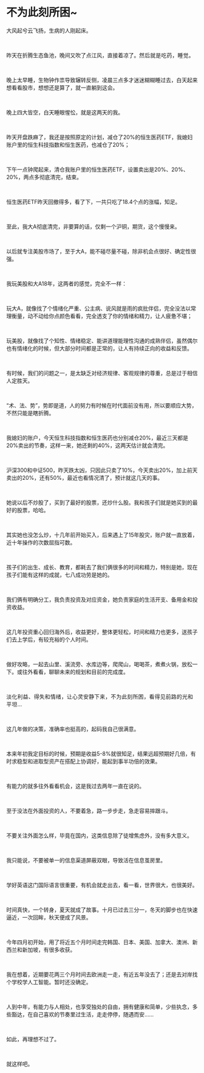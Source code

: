 # 不为此刻所困~

<p style="visibility: visible;">大风起兮云飞扬，生病的人刚起床。</p><p style="visibility: visible;"><br style="visibility: visible;"></p><p style="visibility: visible;">昨天在折腾生态鱼池，晚间又吹了点江风，直接着凉了。<span style="background-color: transparent; letter-spacing: 0.034em; caret-color: var(--weui-BRAND); visibility: visible;">然后就是吃药，睡觉。</span></p><p style="visibility: visible;"><br style="visibility: visible;"></p><p style="visibility: visible;">晚上太早睡，生物钟作祟导致辗转反侧，凌晨三点多才迷迷糊糊睡过去，白天起来想看看股市，想想还是算了，就一直躺到这会。</p><p style="visibility: visible;"><br style="visibility: visible;"></p><p style="visibility: visible;">晚上四大皆空，白天睡眼惺忪，就是这两天的我。</p><p style="visibility: visible;"><br style="visibility: visible;"></p><p style="visibility: visible;">昨天开盘跌麻了，我还是按照原定的计划，减仓了20%的恒生医药ETF，我媳妇账户里的恒生科技指数和恒生医药，也减仓了20%；</p><p style="visibility: visible;"><br style="visibility: visible;"></p><p style="visibility: visible;">下午一点钟爬起来，清仓我账户里的恒生医药ETF，设置卖出是20%、20%、20%，两点多彻底清完，结束。</p><p style="visibility: visible;"><br style="visibility: visible;"></p><p style="visibility: visible;">恒生医药ETF昨天回撤得多，看了下，一共只吃了18.4个点的涨幅，知足。</p><p style="visibility: visible;"><br style="visibility: visible;"></p><p style="visibility: visible;">至此，我大A彻底清完，非要算的话，仅剩一个沪铜，期货，这个慢慢来。</p><p style="visibility: visible;"><br style="visibility: visible;"></p><p style="visibility: visible;">以后就专注美股市场了，至于大A，能不碰尽量不碰，除非机会点很好、确定性很强。</p><p style="visibility: visible;"><br style="visibility: visible;"></p><p style="visibility: visible;">我玩美股和大A18年，这两者的感觉，完全不一样：</p><p style="visibility: visible;"><br style="visibility: visible;"></p><p style="visibility: visible;">玩大A，就像找了个情绪化严重、公主病、说风就是雨的疯批伴侣，完全没法以常理衡量，动不动给你点颜色看看，完全透支了你的情绪和精力，让人疲惫不堪；</p><p style="visibility: visible;"><br style="visibility: visible;"></p><p style="visibility: visible;">玩美股，就像找了个知性、情绪稳定、能讲道理能理性沟通的成熟伴侣，虽然偶尔也有情绪化的时候，但大部分时间都是正常的，让人有持续正向的收益和反馈。</p><p style="visibility: visible;"><br style="visibility: visible;"></p><p style="visibility: visible;">有时候，我们的问题之一，是太缺乏对经济规律、客观规律的尊重，总是过于相信人定胜天。</p><p style="visibility: visible;"><br style="visibility: visible;"></p><p style="visibility: visible;">“术、法、势”，势即是道，人的努力有时候在时代面前没有用，所以要顺应大势，不然只能是瞎折腾。</p><p style="visibility: visible;"><br style="visibility: visible;"></p><p style="visibility: visible;">我媳妇的账户，今天恒生科技指数和恒生医药也分别减仓20%，最近三天都是20%卖出的节奏，这样一来，她还剩的40%，这两天估计就会清完。</p><p style="visibility: visible;"><br style="visibility: visible;"></p><p style="visibility: visible;">沪深300和中证500，昨天跌太凶，只因此只卖了10%，今天卖出20%，加上前天卖出的20%，还有50%，最近也看情况清了，预计就这几天的事。</p><p style="visibility: visible;"><br style="visibility: visible;"></p><p>她说以后不炒股了，买到了最好的股票，还炒什么股。我和孩子们就是她买到的最好的股票，哈哈。</p><p><br></p><p>其实她也没怎么炒，十几年前开始买入，后来遇上了15年股灾，账户就一直放着，近十年操作的次数屈指可数。</p><p><br></p><p>孩子们的出生、成长、教育，都耗去了我们俩很多的时间和精力，特别是她，现在孩子们能有这样的成就，七八成功劳是她的。</p><p><br></p><p>我们俩有明确分工，我负责投资及对应资金，她负责家庭的生活开支、备用金和投资收益。</p><p><br></p><p>这几年投资重心回归海外后，收益更好，整体更轻松，时间和精力也更多，送孩子们去上学后，有较充裕的个人时间。</p><p><br></p><p>做好攻略，一起去山里、溪流旁、水库边等，爬爬山，喝喝茶，煮煮火锅，放松一下。或往外看看，聊聊未来的规划和目前的完成度。</p><p><span style="background-color: transparent;letter-spacing: 0.034em;caret-color: var(--weui-BRAND);"><br></span></p><p><span style="background-color: transparent;letter-spacing: 0.034em;caret-color: var(--weui-BRAND);">淡化利益、得失和情绪，让心灵安静下来，不为此刻所困，看得见前路的光和平坦…</span></p><p><br></p><p>这几年做的决策，准确率也挺高的，起码我自己很满意。</p><p><br></p><p>本来年初我定目标的时候，预期是收益5-8%就很知足，结果远超预期好几倍，有时求稳型和进取型资产在搭配上协调好，能起到事半功倍的效果。</p><p><br></p><p>有能力的就多往外看看机会，这是我过去两年一直在说的。</p><p><br></p><p>至于没法在外面投资的人，不要着急，路一步步走，急走容易摔跟斗。</p><p><br></p><p>不要关注外面怎么样，毕竟在国内，这类信息除了徒增焦虑外，没有多大意义。</p><p><br></p><p>我只能说，不要被单一的信息渠道屏蔽双眼，导致活在信息茧房里。</p><p><br></p><p>学好英语这门国际语言很重要，有机会就走出去，看一看，世界很大，也很美好。</p><p><br></p><p>时间真快，一个转身，夏天就成了故事。十月已过去三分一，冬天的脚步也在快速逼近，一次回眸，秋天便成了风景。</p><p><br></p><p>今年四月初开始，用了将近五个月时间走完韩国、日本、美国、加拿大、澳洲、新西兰和新加坡，有很多收获。</p><p><br></p><p>我在想着，近期要花两三个月时间去欧洲走一走，有近五年没去了；还是去对岸找个学校学人工智能。暂时还没确定。</p><p><br></p><p>人到中年，有能力与人相处，也享受独处的自由，拥有健康和简单，少些执念，多些豁达，在自己喜欢的节奏里过生活，走走停停，随遇而安……</p><p><br></p><p>如此，再理想不过了。</p><p><br></p><p>就这样吧。</p><p style="display: none;"><mp-style-type data-value="10000"></mp-style-type></p>